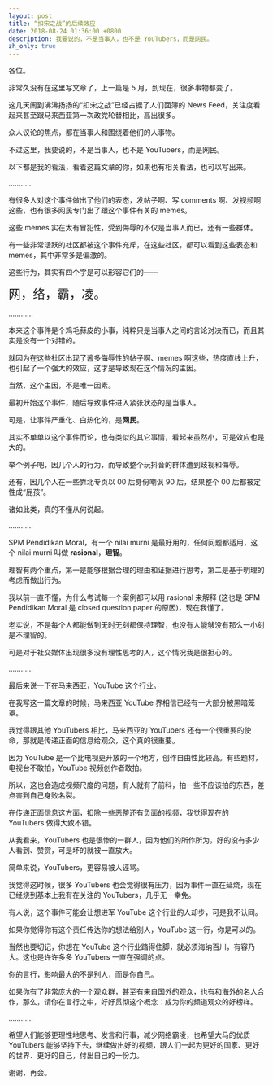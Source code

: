 ```yaml
---
layout: post
title: “扣宋之战”的后续效应
date: 2018-08-24 01:36:00 +0800
description: 我要说的，不是当事人，也不是 YouTubers，而是网民。
zh_only: true
---
```

各位。

非常久没有在这里写文章了，上一篇是 5 月，到现在，很多事物都变了。

这几天闹到沸沸扬扬的“扣宋之战”已经占据了人们面簿的 News Feed，关注度看起来甚至跟马来西亚第一次政党轮替相比，高出很多。

众人议论的焦点，都在当事人和围绕着他们的人事物。

不过这里，我要说的，不是当事人，也不是 YouTubers，而是网民。

以下都是我的看法，看着这篇文章的你，如果也有相关看法，也可以写出来。

…………

有很多人对这个事件做出了他们的表态，发帖子啊、写 comments 啊、发视频啊这些，也有很多网民专门出了跟这个事件有关的 memes。

这些 memes 实在太有冒犯性，受到侮辱的不仅是当事人而已，还有一些群体。

有一些非常活跃的社区都被这个事件充斥，在这些社区，都可以看到这些表态和 memes，其中非常多是偏激的。

这些行为，其实有四个字是可以形容它们的——

<span style="font-size: x-large">网，络，霸，凌。</span>

…………

本来这个事件是个鸡毛蒜皮的小事，纯粹只是当事人之间的言论对决而已，而且其实是没有一个对错的。

就因为在这些社区出现了酱多侮辱性的帖子啊、memes 啊这些，热度直线上升，也引起了一个强大的效应，这才是导致现在这个情况的主因。

当然，这个主因，不是唯一因素。

最初开始这个事件，随后导致事件进入紧张状态的是当事人。

可是，让事件严重化、白热化的，是**网民**。

其实不单单以这个事件而论，也有类似的其它事情，看起来虽然小，可是效应也是大的。

举个例子吧，因几个人的行为，而导致整个玩抖音的群体遭到歧视和侮辱。

还有，因几个人在一些靠北专页以 00 后身份嘲讽 90 后，结果整个 00 后都被定性成“屁孩”。

诸如此类，真的不懂从何说起。

…………

SPM Pendidikan Moral，有一个 nilai murni 是最好用的，任何问题都适用，这个 nilai murni 叫做 **rasional**，**理智**。

理智有两个重点，第一是能够根据合理的理由和证据进行思考，第二是基于明理的考虑而做出行为。

我以前一直不懂，为什么考试每一个案例都可以用 rasional 来解释 (这也是 SPM Pendidikan Moral 是 closed question paper 的原因)，现在我懂了。

老实说，不是每个人都能做到无时无刻都保持理智，也没有人能够没有那么一小刻是不理智的。

可是对于社交媒体出现很多没有理性思考的人，这个情况我是很担心的。

…………

最后来说一下在马来西亚，YouTube 这个行业。

在我写这一篇文章的时候，马来西亚 YouTube 界相信已经有一大部分被黑暗笼罩。

我觉得跟其他 YouTubers 相比，马来西亚的 YouTubers 还有一个很重要的使命，那就是传递正面的信息给观众，这个真的很重要。

因为 YouTube 是一个比电视更开放的一个地方，创作自由性比较高。有些题材，电视台不敢拍，YouTube 视频创作者敢拍。

所以，这也会造成视频尺度的问题，有人就有了前科，拍一些不应该拍的东西，差点害到自己身败名裂。

在传递正面信息这方面，扣除一些恶整还有负面的视频，我觉得现在的 YouTubers 做得大致不错。

从我看来，YouTubers 也是很惨的一群人，因为他们的所作所为，好的没有多少人看到、赞赏，可是坏的就被一直放大。

简单来说，YouTubers，更容易被人诬骂。

我觉得这时候，很多 YouTubers 也会觉得很有压力，因为事件一直在延烧，现在已经烧到基本上我有在关注的 YouTubers，几乎无一幸免。

有人说，这个事件可能会让想进军 YouTube 这个行业的人却步，可是我不认同。

如果你觉得你有这个责任传达你的想法给别人，YouTube 这一行，你是可以的。

当然也要切记，你想在 YouTube 这个行业踏得住脚，就必须海纳百川，有容乃大。这也是许许多多 YouTubers 一直在强调的点。

你的言行，影响最大的不是别人，而是你自己。

如果你有了非常庞大的一个观众群，甚至有来自国外的观众，也有和海外的名人合作，那么，请你在言行之中，好好贯彻这个概念：成为你的频道观众的好榜样。

…………

希望人们能够更理性地思考、发言和行事，减少网络霸凌，也希望大马的优质 YouTubers 能够坚持下去，继续做出好的视频，跟人们一起为更好的国家、更好的世界、更好的自己，付出自己的一份力。

谢谢，再会。